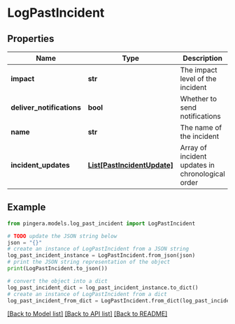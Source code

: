 # LogPastIncident


## Properties

Name | Type | Description | Notes
------------ | ------------- | ------------- | -------------
**impact** | **str** | The impact level of the incident | 
**deliver_notifications** | **bool** | Whether to send notifications | [optional] [default to False]
**name** | **str** | The name of the incident | 
**incident_updates** | [**List[PastIncidentUpdate]**](PastIncidentUpdate.md) | Array of incident updates in chronological order | 

## Example

```python
from pingera.models.log_past_incident import LogPastIncident

# TODO update the JSON string below
json = "{}"
# create an instance of LogPastIncident from a JSON string
log_past_incident_instance = LogPastIncident.from_json(json)
# print the JSON string representation of the object
print(LogPastIncident.to_json())

# convert the object into a dict
log_past_incident_dict = log_past_incident_instance.to_dict()
# create an instance of LogPastIncident from a dict
log_past_incident_from_dict = LogPastIncident.from_dict(log_past_incident_dict)
```
[[Back to Model list]](../README.md#documentation-for-models) [[Back to API list]](../README.md#documentation-for-api-endpoints) [[Back to README]](../README.md)


